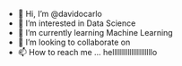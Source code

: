 - 👋 Hi, I’m @davidocarlo
- 👀 I’m interested in Data Science 
- 🌱 I’m currently learning Machine Learning
- 💞️ I’m looking to collaborate on
- 📫 How to reach me ... helllllllllllllllllllllo

<!---
davidocarlo/davidocarlo is a ✨ special ✨ repository because its `README.md` (this file) appears on your GitHub profile.
You can click the Preview link to take a look at your changes.
--->
